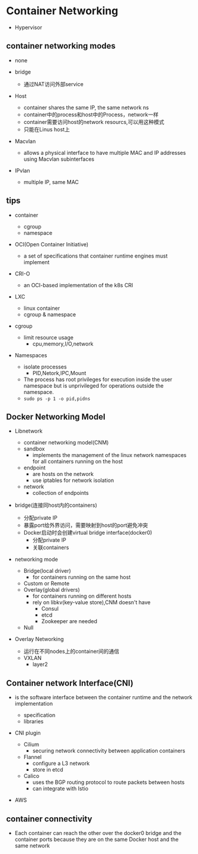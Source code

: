 
# Container Networking

+ Hypervisor

## container networking modes

+ none

+ bridge
    + 通过NAT访问外部service

+ Host
    + container shares the same IP, the same network ns
    + container中的process和host中的Process，network一样
    + container需要访问host的network resourcs,可以用这种模式
    + 只能在Linus host上

+ Macvlan
    + allows a physical interface to have multiple MAC and IP addresses using Macvlan subinterfaces

+ IPvlan
    + multiple IP, same MAC


## tips
+ container
    + cgroup
    + namespace

+ OCI(Open Container Initiative)
    + a set of specifications that container runtime engines must implement

+ CRI-O
    + an OCI-based implementation of the k8s CRI

+ LXC
    + linux container
    + cgroup & namespace

+ cgroup
    + limit resource usage
        + cpu,memory,I/O,network

+ Namespaces
    + isolate processes
        + PID,Netork,IPC,Mount
    + The process has root privileges for execution inside the user namespace but is unprivileged for operations outside the namespace.
    + `sudo ps -p 1 -o pid,pidns`

## Docker Networking Model

+ Libnetwork 
    + container networking model(CNM)
     + sandbox
        + implements the management of the linux network namespaces for all containers running on the host
     + endpoint
        + are hosts on the network
        + use iptables for network isolation
     + network
        + collection of endpoints


+ bridge(连接同host内的containers)
    + 分配private IP
    + 暴露port给外界访问，需要映射到host的port避免冲突
    + Docker启动时会创建virtual bridge interface(docker0)
        + 分配private IP
        + 关联containers

+ networking mode
    + Bridge(local driver)
        + for containers running on the same host
    + Custom or Remote
    + Overlay(global drivers)
        + for containers running on different hosts
        + rely on libkv(key-value store),CNM doesn't have
            + Consul
            + etcd
            + Zookeeper are needed
    + Null

+ Overlay Networking
    + 运行在不同nodes上的container间的通信
    + VXLAN
        + layer2

## Container network Interface(CNI)

+ is the software interface between the container runtime and the network implementation
    + specification
    + libraries

+ CNI plugin
    + Cilium
        + securing network connectivity between application containers
    + Flannel
        + configure a L3 network
        + store in etcd
    + Calico
        + uses the BGP routing protocol to route packets between hosts
        + can integrate with Istio

+ AWS

## container connectivity

+ Each container can reach the other over the docker0 bridge and the container ports because they are on the same Docker host and the same network
